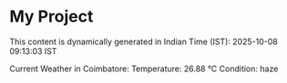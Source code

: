 # My Project

This content is dynamically generated in Indian Time (IST): 2025-10-08 09:13:03 IST


Current Weather in Coimbatore:
Temperature: 26.88 °C
Condition: haze
